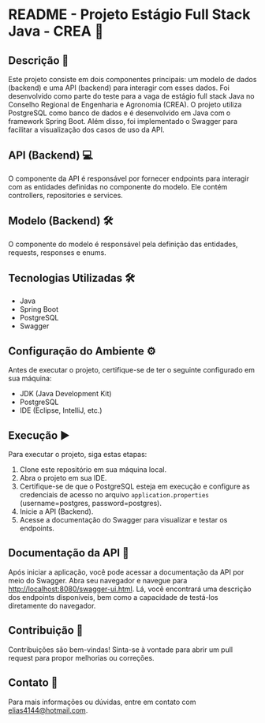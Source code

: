 # README - Projeto Estágio Full Stack Java - CREA 🚀

## Descrição 📝

Este projeto consiste em dois componentes principais: um modelo de dados (backend) e uma API (backend) para interagir com esses dados. Foi desenvolvido como parte do teste para a vaga de estágio full stack Java no Conselho Regional de Engenharia e Agronomia (CREA). O projeto utiliza PostgreSQL como banco de dados e é desenvolvido em Java com o framework Spring Boot. Além disso, foi implementado o Swagger para facilitar a visualização dos casos de uso da API.

## API (Backend) 💻

O componente da API é responsável por fornecer endpoints para interagir com as entidades definidas no componente do modelo. Ele contém controllers, repositories e services.

## Modelo (Backend) 🛠️

O componente do modelo é responsável pela definição das entidades, requests, responses e enums.

## Tecnologias Utilizadas 🛠️

- Java
- Spring Boot
- PostgreSQL
- Swagger

## Configuração do Ambiente ⚙️

Antes de executar o projeto, certifique-se de ter o seguinte configurado em sua máquina:

- JDK (Java Development Kit)
- PostgreSQL
- IDE (Eclipse, IntelliJ, etc.)

## Execução ▶️

Para executar o projeto, siga estas etapas:

1. Clone este repositório em sua máquina local.
2. Abra o projeto em sua IDE.
3. Certifique-se de que o PostgreSQL esteja em execução e configure as credenciais de acesso no arquivo `application.properties` (username=postgres, password=postgres).
4. Inicie a API (Backend).
5. Acesse a documentação do Swagger para visualizar e testar os endpoints.

## Documentação da API 📖

Após iniciar a aplicação, você pode acessar a documentação da API por meio do Swagger. Abra seu navegador e navegue para [http://localhost:8080/swagger-ui.html](http://localhost:8080/swagger-ui.html). Lá, você encontrará uma descrição dos endpoints disponíveis, bem como a capacidade de testá-los diretamente do navegador.

## Contribuição 🤝

Contribuições são bem-vindas! Sinta-se à vontade para abrir um pull request para propor melhorias ou correções.

## Contato 📧

Para mais informações ou dúvidas, entre em contato com [elias4144@hotmail.com](mailto:elias4144@hotmail.com).
